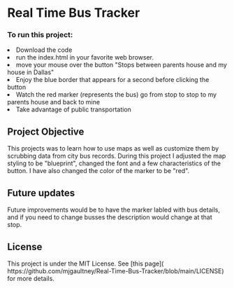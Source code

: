 # Real Time Bus Tracker

<h3>To run this project: </h3>
<li>Download the code</li>
<li>run the index.html in your favorite web browser.</li>
<li>move your mouse over the button "Stops between parents house and my house in Dallas"</li>
<li>Enjoy the blue border that appears for a second before clicking the button</li>
<li>Watch the red marker (represents the bus) go from stop to stop to my parents house and back to mine</li>
<li>Take advantage of public transportation</li>

<h2>Project Objective</h3>
This projects was to learn how to use maps as well as customize them by scrubbing data from city bus records. During this project I adjusted the map styling to be "blueprint", changed the font and a few characteristics of the button. I have also changed the color of the marker to be "red".  

<h2>Future updates</h2>
Future improvements would be to have the marker labled with bus details, and if you need to change busses the description would change at that stop. 

<h2>License</h2>
This project is under the MIT License. See [this page]( https://github.com/mjgaultney/Real-Time-Bus-Tracker/blob/main/LICENSE) for more details.
